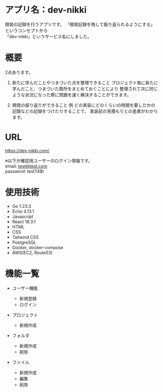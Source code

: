 # アプリ名：dev-nikki

開発の記録を行うアプリです。
「開発記録を残して振り返られるようにする」というコンセプトから<br>
「dev-nikki」というサービス名にしました。

# 概要

2点あります。

1. 新たに学んだことやつまづいた点を整理できること
   プロジェクト毎に新たに学んだこと、つまづいた箇所をまとめておくことにより
   整理されて次に同じような状況になった際に問題を速く解決することができます。

2. 開発の振り返りができること
   例
   どの実装にどのくらいの時間を要したかの記録などの記録をつけたりすることで、
   実装前の見積もりとの差異がわかります。

# URL

https://dev-nikki.com/

※以下が確認用ユーザーのログイン情報です。<br>
email: test@test.com <br>
password: testT4$t

# 使用技術

- Go 1.23.3
- Echo 4.13.1
- Javascript
- React 18.3.1
- HTML
- CSS
- Tailwind CSS
- PostgreSQL
- Docker, docker-compose
- AWS(EC2, Route53)

# 機能一覧

- ユーザー機能
  - 新規登録
  - ログイン

- プロジェクト
  - 新規作成

- フォルダ
  - 新規作成
  - 削除

- ファイル
  - 新規作成
  - 編集
  - 削除

